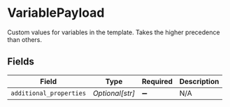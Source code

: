 # VariablePayload

Custom values for variables in the template. Takes the higher precedence than others.


## Fields

| Field                   | Type                    | Required                | Description             |
| ----------------------- | ----------------------- | ----------------------- | ----------------------- |
| `additional_properties` | *Optional[str]*         | :heavy_minus_sign:      | N/A                     |